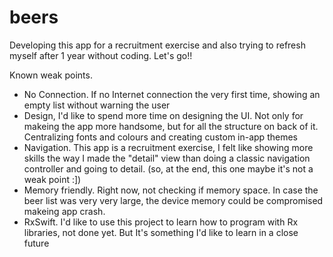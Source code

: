 # beers

Developing this app for a recruitment exercise and also trying to refresh myself after 1 year without coding.
Let's go!!

Known weak points.

- No Connection. If no Internet connection the very first time, showing an empty list without warning the user
 - Design, I'd like to spend more time on designing the UI. Not only for makeing the app more handsome, but for all the structure on back of it. Centralizing fonts and colours and creating custom in-app themes
 - Navigation. This app is a recruitment exercise, I felt like showing more skills the way I made the "detail" view than doing a classic navigation controller and going to detail. (so, at the end, this one maybe it's not a weak point :])
 - Memory friendly. Right now, not checking if memory space. In case the beer list was very very large, the device memory could be compromised makeing app crash. 
 - RxSwift. I'd like to use this project to learn how to program with Rx libraries, not done yet. But It's something I'd like to learn in a close future
